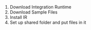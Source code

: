
    
   
   1. Download Integration Runtime
   2. Download Sample Files
   3. Install IR
   4. Set up shared folder and put files in it